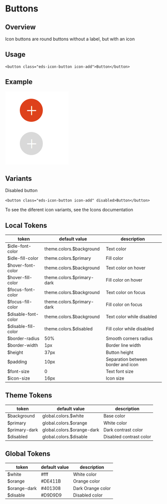 # Buttons

## Overview

 Icon buttons are round buttons without a label, but with an icon

## Usage
```
<button class="eds-icon-button icon-add">Button</button>
```

## Example
![Buttons Example](../images/button-icon.png "Buttons Example")


## Variants

Disabled button

`<button class="eds-icon-button icon-add" disabled>Button</button>`

To see the diferent icon variants, see the Icons documentation

## Local Tokens

| token              | default value                     | description                                  |
| ------------------ | --------------------------------- | -------------------------------------------- |
| $idle-font-color   | theme.colors.$background          | Text color                                   |
| $idle-fill-color   | theme.colors.$primary             | Fill color                                   |
| $hover-font-color  | theme.colors.$background          | Text color on hover                          |
| $hover-fill-color  | theme.colors.$primary-dark        | Fill color on hover                          |
| $focus-font-color  | theme.colors.$background          | Text color on focus                          |
| $focus-fill-color  | theme.colors.$primary-dark        | Fill color on focus                          |
| $disable-font-color| theme.colors.$background          | Text color while disabled                    |
| $disable-fill-color| theme.colors.$disabled            | Fill color while disabled                    |
| $border-radius     | 50%                               | Smooth corners radius                        |
| $border-width      | 1px                               | Border line width                            |
| $height            | 37px                              | Button height                                |
| $padding           | 10px                              | Separation between border and icon           |
| $font-size         | 0                                 | Text font size                               |
| $icon-size         | 16px                              | Icon size                                    |


## Theme Tokens
| token                 | default value                      | description            |
| --------------------- | ---------------------------------- | ---------------------- |
| $background           | global.colors.$white               | Base color             |
| $primary              | global.colors.$orange              | White color            |
| $primary-dark         | global.colors.$orange-dark         | Dark contrast color    |
| $disabled             | global.colors.$disable             | Disabled contrast color|

## Global Tokens
| token         | default value | description             |
| ------------- | ------------- | ----------------------- |
| $white        | #fff          | White color             |
| $orange       | #DE411B       | Orange color            |
| $orange-dark  | #401308       | Dark Orange color       |
| $disable      | #D9D9D9       | Disabled color          |
